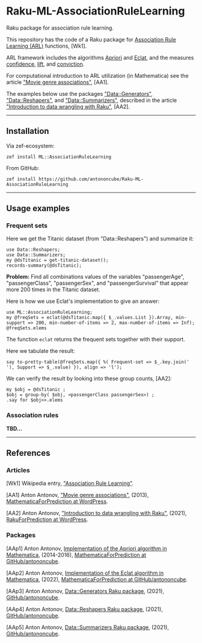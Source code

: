 # Raku-ML-AssociationRuleLearning

Raku package for association rule learning.

This repository has the code of a Raku package for
[Association Rule Learning (ARL)](https://en.wikipedia.org/wiki/Association_rule_learning)
functions, [Wk1].

ARL framework includes the algorithms 
[Apriori](https://en.wikipedia.org/wiki/Apriori_algorithm) 
and 
[Eclat](https://en.wikipedia.org/wiki/Association_rule_learning#Eclat_algorithm), 
and the measures 
[confidence](https://en.wikipedia.org/wiki/Association_rule_learning#Confidence),
[lift](https://en.wikipedia.org/wiki/Association_rule_learning#Lift), and 
[conviction](https://en.wikipedia.org/wiki/Association_rule_learning#Conviction).

For computational introduction to ARL utilization (in Mathematica) see the article
["Movie genre associations"](https://mathematicaforprediction.wordpress.com/2013/10/06/movie-genre-associations/),
[AA1].

The examples below use the packages
["Data::Generators"](https://raku.land/cpan:ANTONOV/Data::Generators),
["Data::Reshapers"](https://raku.land/cpan:ANTONOV/Data::Reshapers), and
["Data::Summarizers"](https://raku.land/cpan:ANTONOV/Data::Summarizers), described in the article
["Introduction to data wrangling with Raku"](https://rakuforprediction.wordpress.com/2021/12/31/introduction-to-data-wrangling-with-raku/),
[AA2].

-------

## Installation

Via zef-ecosystem:

```shell
zef install ML::AssociationRuleLearning
```

From GitHub:

```shell
zef install https://github.com/antononcube/Raku-ML-AssociationRuleLearning
```


-------

## Usage examples

### Frequent sets

Here we get the Titanic dataset (from "Data::Reshapers") and summarize it:

```perl6
use Data::Reshapers;
use Data::Summarizers;
my @dsTitanic = get-titanic-dataset();
records-summary(@dsTitanic);
```

**Problem:** Find all combinations values of the variables "passengerAge", "passengerClass", "passengerSex", and
"passengerSurvival" that appear more 200 times in the Titanic dataset.

Here is how we use Eclat's implementation to give an answer:

```perl6
use ML::AssociationRuleLearning;
my @freqSets = eclat(@dsTitanic.map({ $_.values.List }).Array, min-support => 200, min-number-of-items => 2, max-number-of-items => Inf);
@freqSets.elems
```

The function `eclat` returns the frequent sets together with their support.

Here we tabulate the result:

```perl6
say to-pretty-table(@freqSets.map({ %( Frequent-set => $_.key.join(' '), Support => $_.value) }), align => 'l');
```

We can verify the result by looking into these group counts, [AA2]:

```perl6
my $obj = @dsTitanic ;
$obj = group-by( $obj, <passengerClass passengerSex>) ;
.say for $obj>>.elems
```

### Association rules

**TBD...**


-------

## References

### Articles

[Wk1] Wikipedia entry, ["Association Rule Learning"](https://en.wikipedia.org/wiki/Association_rule_learning).

[AA1] Anton Antonov,
["Movie genre associations"](https://mathematicaforprediction.wordpress.com/2013/10/06/movie-genre-associations/),
(2013),
[MathematicaForPrediction at WordPress](https://mathematicaforprediction.wordpress.com).

[AA2] Anton Antonov,
["Introduction to data wrangling with Raku"](https://rakuforprediction.wordpress.com/2021/12/31/introduction-to-data-wrangling-with-raku/),
(2021),
[RakuForPrediction at WordPress](https://rakuforprediction.wordpress.com).

### Packages

[AAp1] Anton Antonov,
[Implementation of the Apriori algorithm in Mathematica](https://github.com/antononcube/MathematicaForPrediction/blob/master/AprioriAlgorithm.m),
(2014-2016),
[MathematicaForPrediction at GitHub/antononcube](https://github.com/antononcube/MathematicaForPrediction/).

[AAp2] Anton Antonov,
[Implementation of the Eclat algorithm in Mathematica](https://github.com/antononcube/MathematicaForPrediction/blob/master/EclatAlgorithm.m),
(2022),
[MathematicaForPrediction at GitHub/antononcube](https://github.com/antononcube/MathematicaForPrediction/).

[AAp3] Anton Antonov,
[Data::Generators Raku package](https://github.com/antononcube/Raku-Data-Generators),
(2021),
[GitHub/antononcube](https://github.com/antononcube).

[AAp4] Anton Antonov,
[Data::Reshapers Raku package](https://github.com/antononcube/Raku-Data-Reshapers),
(2021),
[GitHub/antononcube](https://github.com/antononcube).

[AAp5] Anton Antonov,
[Data::Summarizers Raku package](https://github.com/antononcube/Raku-Data-Summarizers),
(2021),
[GitHub/antononcube](https://github.com/antononcube).


